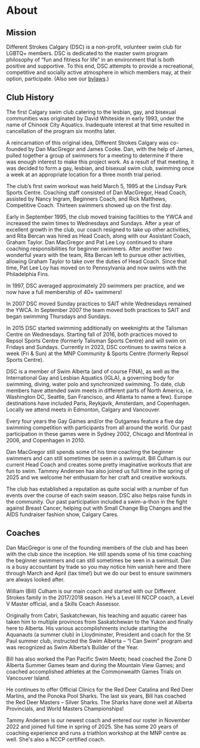 # About

## Mission

Different Strokes Calgary (DSC) is a non-profit, volunteer swim club for LGBTQ+ members. DSC is dedicated to the master swim program philosophy of “fun and fitness for life” in an environment that is both positive and supportive. To this end, DSC attempts to provide a recreational, competitive and socially active atmosphere in which members may, at their option, participate. (Also see our <a rel="external" href="/bylaws.pdf">bylaws</a>.)

## Club History

The first Calgary swim club catering to the lesbian, gay, and bisexual communities was originated by David Whiteside in early 1993, under the name of Chinook City Aquatics. Inadequate interest at that time resulted in cancellation of the program six months later.

A reincarnation of this original idea, Different Strokes Calgary was co-founded by Dan MacGregor and James Cooke. Dan, with the help of James, pulled together a group of swimmers for a meeting to determine if there was enough interest to make this project work. As a result of that meeting, it was decided to form a gay, lesbian, and bisexual swim club, swimming once a week at an appropriate location for a three month trial period.

The club’s first swim workout was held March 5, 1995 at the Lindsay Park Sports Centre. Coaching staff consisted of Dan MacGregor, Head Coach, assisted by Nancy Ingram, Beginners Coach, and Rick Matthews, Competitive Coach. Thirteen swimmers showed up on the first day.

Early in September 1995, the club moved training facilities to the YWCA and increased the swim times to Wednesdays and Sundays. After a year of excellent growth in the club, our coach resigned to take up other activities, and Rita Bercan was hired as Head Coach, along with our Assistant Coach, Graham Taylor. Dan MacGregor and Pat Lee Loy continued to share coaching responsibilities for beginner swimmers. After another two wonderful years with the team, Rita Bercan left to pursue other activities, allowing Graham Taylor to take over the duties of Head Coach. Since that time, Pat Lee Loy has moved on to Pennsylvania and now swims with the Philadelphia Fins.

In 1997, DSC averaged approximately 20 swimmers per practice, and we now have a full membership of 40+ swimmers!

In 2007 DSC moved Sunday practices to SAIT while Wednesdays remained the YWCA. In September 2007 the team moved both practices to SAIT and began swimming Thursdays and Sundays.

In 2015 DSC started swimming additionally on weeknights at the Talisman Centre on Wednesdays. Starting fall of 2016, both practices moved to Repsol Sports Centre (formerly Talisman Sports Centre) and will swim on Fridays and Sundays. Currently in 2023, DSC continues to swims twice a week (Fri & Sun) at the MNP Community & Sports Centre (formerly Repsol Sports Centre).

DSC is a member of Swim Alberta (and of course FINA), as well as the International Gay and Lesbian Aquatics (IGLA), a governing body for swimming, diving, water polo and synchronized swimming. To date, club members have attended swim meets in different parts of North America, i.e. Washington DC, Seattle, San Francisco, and Atlanta to name a few). Europe destinations have included Paris, Reykjavik, Amsterdam, and Copenhagen. Locally we attend meets in Edmonton, Calgary and Vancouver.

Every four years the Gay Games and/or the Outgames feature a five day swimming competition with participants from all around the world. Our past participation in these games were in Sydney 2002, Chicago and Montréal in 2006, and Copenhagen in 2010.

Dan MacGregor still spends some of his time coaching the beginner swimmers and can still sometimes be seen in a swimsuit. Bill Culham is our current Head Coach and creates some pretty imaginative workouts that are fun to swim. Tammny Andersen has also joined us full time in the spring of 2025 and we welcome her enthusiam for her craft and creative workouts.

The club has established a reputation as quite social with a number of fun events over the course of each swim season. DSC also helps raise funds in the community. Our past participation included a swim-a-thon in the fight against Breast Cancer, helping out with Small Change Big Changes and the AIDS fundraiser fashion show, Calgary Cares.

## Coaches

Dan MacGregor is one of the founding members of the club and has been with the club since the inception. He still spends some of his time coaching the beginner swimmers and can still sometimes be seen in a swimsuit. Dan is a busy accountant by trade so you may notice him vanish here and there through March and April (tax time!) but we do our best to ensure swimmers are always looked after.

William (Bill) Culham is our main coach and started with our Different Strokes family in the 2017/2018 season. He’s a Level III NCCP coach, a Level V Master official, and a Skills Coach Assessor.

Originally from Cabri, Saskatchewan, his teaching and aquatic career has taken him to multiple provinces from Saskatchewan to the Yukon and finally here to Alberta. His various accomplishments include starting the Aquanauts (a summer club) in Lloydminster, President and coach for the St Paul summer club, instructed the Swim Alberta – “I Can Swim” program and was recognized as Swim Alberta’s Builder of the Year.

Bill has also worked the Pan Pacific Swim Meets; head coached the Zone D Alberta Summer Games team and during the Mountain View Games; and coached accomplished athletes at the Commonwealth Games Trials on Vancouver Island.

He continues to offer Official Clinics for the Red Deer Catalina and Red Deer Marlins, and the Ponoka Pool Sharks. The last six years, Bill has coached the Red Deer Masters – Silver Sharks. The Sharks have done well at Alberta Provincials, and World Masters Championships!

Tammy Andersen is our newest coach and entered our roster in November 2022 and joined full time in spring of 2025. She has some 20 years of coaching experience and runs a triathlon workshop at the MNP centre as well. She's also a NCCP certified coach.


